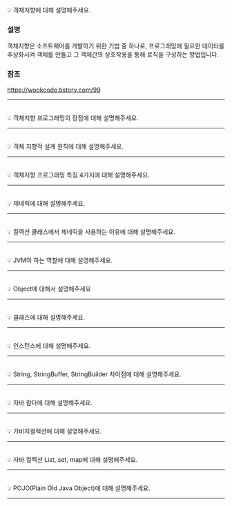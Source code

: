 <br>
💡 객체지향에 대해 설명해주세요.

### 설명

객체지향은 소프트웨어를 개발하기 위한 기법 중 하나로, 프로그래밍에 필요한 데이터를 추상화시켜 객체를 만들고 그 객체간의 상호작용을 통해 로직을 구성하는 방법입니다.

### 참조
https://wookcode.tistory.com/99

---
<br>
💡 객체지향 프로그래밍의 장점에 대해 설명해주세요.

---
<br>
💡 객체 지향적 설계 원칙에 대해 설명해주세요.

---
<br>
💡 객체지향 프로그래밍 특징 4가지에 대해 설명해주세요.

---
<br>
💡 제네릭에 대해 설명해주세요.

---
<br>
💡 컬렉션 클래스에서 제네릭을 사용하는 이유에 대해 설명해주세요.

---
<br>
💡 JVM이 하는 역할에 대해 설명해주세요.

---
<br>
💡 Object에 대해서 설명해주세요

---
<br>
💡 클래스에 대해 설명해주세요.

---
<br>
💡 인스턴스에 대해 설명해주세요.

---
<br>
💡 String, StringBuffer, StringBuilder 차이점에 대해 설명해주세요.

---
<br>
💡 자바 람다에 대해 설명해주세요.

---
<br>
💡 가비지컬렉션에 대해 설명해주세요.

---
<br>
💡 자바 컬렉션 List, set, map에 대해 설명해주세요.

---
<br>
💡 POJO(Plain Old Java Object)에 대해 설명해주세요.

---
<br>
